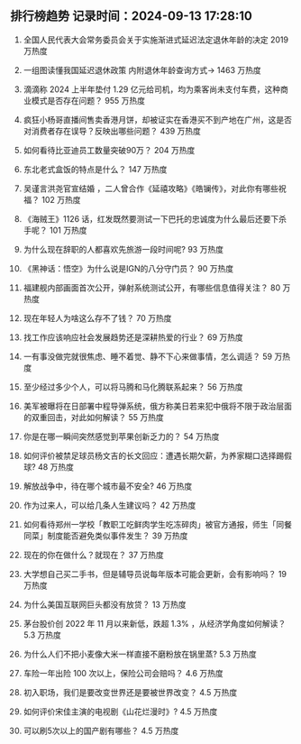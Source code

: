 
## 排行榜趋势 记录时间：2024-09-13 17:28:10
  
  1. 全国人民代表大会常务委员会关于实施渐进式延迟法定退休年龄的决定 2019 万热度
    
  2. 一组图读懂我国延迟退休政策 内附退休年龄查询方式→ 1463 万热度
    
  3. 滴滴称 2024 上半年垫付 1.29 亿元给司机，均为乘客尚未支付车费，这种商业模式是否存在问题？ 955 万热度
    
  4. 疯狂小杨哥直播间售卖香港月饼，却被证实在香港买不到产地在广州，这是否对消费者存在误导？反映出哪些问题？ 439 万热度
    
  5. 如何看待比亚迪员工数量突破90万？ 204 万热度
    
  6. 东北老式盒饭的特点是什么？ 147 万热度
    
  7. 吴谨言洪尧官宣结婚 ，二人曾合作《延禧攻略》《皓镧传》，对此你有哪些祝福？ 102 万热度
    
  8. 《海贼王》1126 话，红发既然要测试一下巴托的忠诚度为什么最后还要下杀手呢？ 101 万热度
    
  9. 为什么现在辞职的人都喜欢先旅游一段时间呢? 93 万热度
    
  10. 《黑神话：悟空》为什么说是IGN的八分守门员？ 90 万热度
    
  11. 福建舰内部画面首次公开，弹射系统测试公开，有哪些信息值得关注？ 80 万热度
    
  12. 现在年轻人为啥这么存不了钱？ 70 万热度
    
  13. 找工作应该响应社会发展趋势还是深耕热爱的行业？ 69 万热度
    
  14. 一有事没做完就很焦虑、睡不着觉、静不下心来做事情，怎么调适？ 59 万热度
    
  15. 至少经过多少个人，可以将马腾和马化腾联系起来？ 56 万热度
    
  16. 美军被曝将在日部署中程导弹系统，俄方称美日若来犯中俄将不限于政治层面的双重回击，对此如何解读？ 55 万热度
    
  17. 你是在哪一瞬间突然感觉到苹果创新乏力的？ 54 万热度
    
  18. 如何评价被禁足球员杨文吉的长文回应：遭遇长期欠薪，为养家糊口选择踢假球? 48 万热度
    
  19. 解放战争中，待在哪个城市最不安全? 46 万热度
    
  20. 作为过来人，可以给几条人生建议吗？ 42 万热度
    
  21. 如何看待郑州一学校「教职工吃鲜肉学生吃冻碎肉」被官方通报，师生「同餐同菜」制度能否避免类似事件发生？ 39 万热度
    
  22. 现在的你在做什么？就现在？ 37 万热度
    
  23. 大学想自己买二手书，但是辅导员说每年版本可能会更新，会有影响吗？ 19 万热度
    
  24. 为什么美国互联网巨头都没有放贷？ 13 万热度
    
  25. 茅台股价创 2022 年 11 月以来新低，跌超 1.3% ，从经济学角度如何解读？ 5.3 万热度
    
  26. 为什么人们不把小麦像大米一样直接不磨粉放在锅里蒸? 5.3 万热度
    
  27. 车险一年出险 100 次以上，保险公司会赔吗？ 4.6 万热度
    
  28. 初入职场，我们是要改变世界还是要被世界改变？ 4.5 万热度
    
  29. 如何评价宋佳主演的电视剧《山花烂漫时》? 4.5 万热度
    
  30. 可以刷5次以上的国产剧有哪些？ 4.5 万热度
    